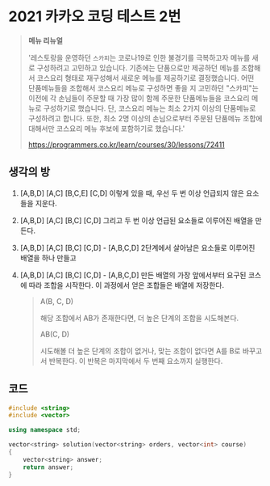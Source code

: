 # 2021 카카오 코딩 테스트 2번

> **메뉴 리뉴얼**
>
> '레스토랑을 운영하던 `스카피`는 코로나19로 인한 불경기를 극복하고자 메뉴를 새로 구성하려고 고민하고 있습니다.
> 기존에는 단품으로만 제공하던 메뉴를 조합해서 코스요리 형태로 재구성해서 새로운 메뉴를 제공하기로 결정했습니다. 어떤 단품메뉴들을 조합해서 코스요리 메뉴로 구성하면 좋을 지 고민하던 "스카피"는 이전에 각 손님들이 주문할 때 가장 많이 함께 주문한 단품메뉴들을 코스요리 메뉴로 구성하기로 했습니다.
> 단, 코스요리 메뉴는 최소 2가지 이상의 단품메뉴로 구성하려고 합니다. 또한, 최소 2명 이상의 손님으로부터 주문된 단품메뉴 조합에 대해서만 코스요리 메뉴 후보에 포함하기로 했습니다.'
>
> https://programmers.co.kr/learn/courses/30/lessons/72411

## 생각의 방

1. [A,B,D] [A,C] [B,C,E] [C,D]
   이렇게 있을 때, 우선 두 번 이상 언급되지 않은 요소들을 지운다.

2. [A,B,D] [A,C] [B,C] [C,D]
   그리고 두 번 이상 언급된 요소들로 이루어진 배열을 만든다.

3. [A,B,D] [A,C] [B,C] [C,D] - [A,B,C,D]
   2단계에서 살아남은 요소들로 이루어진 배열을 하나 만들고

4. [A,B,D] [A,C] [B,C] [C,D] - [A,B,C,D]
   만든 배열의 가장 앞에서부터 요구된 코스에 따라 조합을 시작한다.
   이 과정에서 얻은 조합들은 배열에 저장한다.

   > A(B, C, D)
   >
   > 해당 조합에서 AB가 존재한다면, 더 높은 단계의 조합을 시도해본다.
   >
   > AB(C, D)
   >
   > 시도해볼 더 높은 단계의 조합이 없거나, 맞는 조합이 없다면 A를 B로 바꾸고서 반복한다.
   > 이 반복은 마지막에서 두 번째 요소까지 실행한다.

## 코드

```C++
#include <string>
#include <vector>

using namespace std;

vector<string> solution(vector<string> orders, vector<int> course) 
{
    vector<string> answer;
    return answer;
}
```

